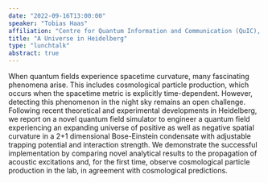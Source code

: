 ```yaml
---
date: "2022-09-16T13:00:00"
speaker: "Tobias Haas"
affiliation: "Centre for Quantum Information and Communication (QuIC), Université Libre de Bruxelles"
title: "A Universe in Heidelberg"
type: "lunchtalk"
abstract: true
---
```


When quantum fields experience spacetime curvature, many fascinating phenomena arise. This includes cosmological particle production, which occurs when the spacetime metric is explicitly time-dependent. However, detecting this phenomenon in the night sky remains an open challenge. Following recent theoretical and experimental developments in Heidelberg, we report on a novel quantum field simulator to engineer a quantum field experiencing an expanding universe of positive as well as negative spatial curvature in a 2+1 dimensional Bose-Einstein condensate with adjustable trapping potential and interaction strength. We demonstrate the successful implementation by comparing novel analytical results to the propagation of acoustic excitations and, for the first time, observe cosmological particle production in the lab, in agreement with cosmological predictions.
